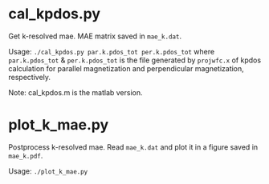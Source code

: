 # cal_kpdos.py  
Get k-resolved mae. MAE matrix saved in `mae_k.dat`.

Usage: `./cal_kpdos.py par.k.pdos_tot per.k.pdos_tot`
where `par.k.pdos_tot` & `per.k.pdos_tot` is the file 
generated by `projwfc.x` of kpdos calculation for 
parallel magnetization and perpendicular magnetization,
respectively.

Note: cal_kpdos.m is the matlab version.

# plot_k_mae.py
Postprocess k-resolved mae. Read `mae_k.dat` and plot
it in a figure saved in `mae_k.pdf`.

Usage: `./plot_k_mae.py`

